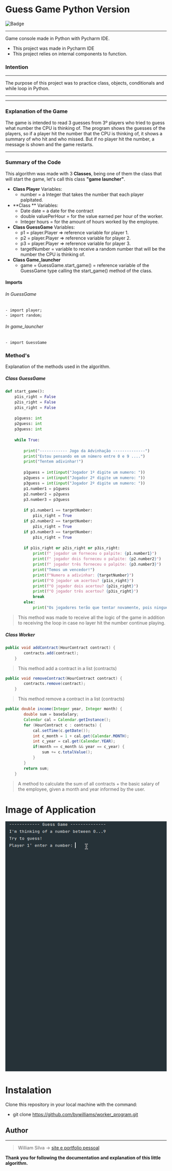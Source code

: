  # Guess Game Python Version
![Badge](https://img.shields.io/static/v1?label=PYTHON&message=3.8.10&color=blue&style=for-the-badge&logo=Python)
***

Game console made in Python with Pycharm IDE. 
* This project was made in Pycharm IDE 
* This project relies on internal components to function.

### **Intention**
***
The purpose of this project was to practice class, objects, conditionals and while loop in Python.
___
___
### Explanation of the Game
The game is intended to read 3 guesses from 3º players who tried to guess what number the CPU is thinking of.
The program shows the guesses of the players, so if a player hit the number that the CPU is thinking of, it shows a summary of who hit and who missed.
But if no player hit the number, a message is shown and the game restarts.

---
### Summary of the Code
This algorithm was made with 3 <b>Classes</b>, being one of them the class that will start the game, let's call this class <b>"game launcher"</b>.

* **Class Player**
Variables:
    - number = a Integer that takes the number that each player palpitated.
* **Class **
Variables:
    - Date date = a date for the contract
    - double valuePerHour = for the value earned per hour of the worker.
    - Integer hours = for the amount of hours worked by the employee.
* **Class GuessGame**
    Variables:
    - p1 = player.Player => reference variable for player 1.
    - p2 = player.Player => reference variable for player 2.
    - p3 = player.Player => reference variable for player 3.
    - targetNumber = variable to receive a random number that will be the number the CPU is thinking of.
* **Class Game_launcher**
    - game = GuessGame.start_game() = reference variable of the GuessGame type calling the start_game() method of the class.

#### Imports
###### In GuessGame
    - import player;
    - import random;
###### In game_launcher
    - import GuessGame

### Method's

Explanation of the methods used in the algorithm.

##### Class GuessGame
~~~python
def start_game():
    p1is_right = False
    p2is_right = False
    p3is_right = False

    p1guess: int
    p2guess: int
    p3guess: int

    while True:

        print("------------ Jogo da Advinhação --------------")
        print("Estou pensando em um número entre 0 e 9 ....")
        print("Tentem adivinhar!")

        p1guess = int(input("Jogador 1º digite um numero: "))
        p2guess = int(input("Jogador 2º digite um numero: "))
        p3guess = int(input("Jogador 2º digite um numero: "))
        p1.number1 = p1guess
        p2.number2 = p2guess
        p3.number3 = p3guess

        if p1.number1 == targetNumber:
            p1is_right = True
        if p2.number2 == targetNumber:
            p2is_right = True
        if p3.number3 == targetNumber:
            p3is_right = True

        if p1is_right or p2is_right or p3is_right:
            print(f" jogador um forneceu o palpite: {p1.number1}")
            print(f" jogador dois forneceu o palpite: {p2.number2}")
            print(f" jogador três forneceu o palpite: {p3.number3}")
            print("Temos um vencedor!")
            print(f"Numero a adivinhar: {targetNumber}")
            print(f"O jogador um acertou? {p1is_right}")
            print(f"O jogador dois acertou? {p2is_right}")
            print(f"O jogador três acertou? {p3is_right}")
            break
        else:
            print("Os jogadores terão que tentar novamente, pois ninguém acertou! \n")

~~~
> This method was made to receive all the logic of the game in addition to receiving the loop in case no layer hit the number continue playing.

##### Class Worker

~~~java
public void addContract(HourContract contract) {
		contracts.add(contract);
	}
~~~

> This method add a contract in a list (contracts)

~~~java
public void removeContract(HourContract contract) {
		contracts.remove(contract);
	}
~~~

> This method remove a contract in a list (contracts)

~~~java
public double income(Integer year, Integer month) {
        double sum = baseSalary;
        Calendar cal = Calendar.getInstance();
        for (HourContract c : contracts) {
            cal.setTime(c.getDate());	
            int c_month = 1 + cal.get(Calendar.MONTH);
            int c_year = cal.get(Calendar.YEAR);
            if(month == c_month && year == c_year) {
                sum += c.totalValue();
            }
        }
        return sum;
	}
~~~

> A method to calculate the sum of all contracts + the basic salary of the employee, given a month and year informed by the user.

# Image of Application
![image da aplicação](images/guesspy.gif)

# Instalation

Clone this repository in your local machine with the command:

- git clone https://github.com/bywilliams/worker_program.git


## Author
***
> William Silva -> [site e portfolio pessoal](https://bywilliams.github.io/site/)

**Thank you for following the documentation and explanation of this little algorithm.**